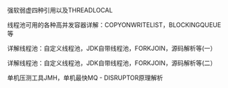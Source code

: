 强软弱虚四种引用以及THREADLOCAL

线程池可用的各种高并发容器详解：COPYONWRITELIST，BLOCKINGQUEUE等

详解线程池：自定义线程池，JDK自带线程池，FORKJOIN，源码解析等(一）

详解线程池：自定义线程池，JDK自带线程池，FORKJOIN，源码解析等(二）

单机压测工具JMH，单机最快MQ - DISRUPTOR原理解析